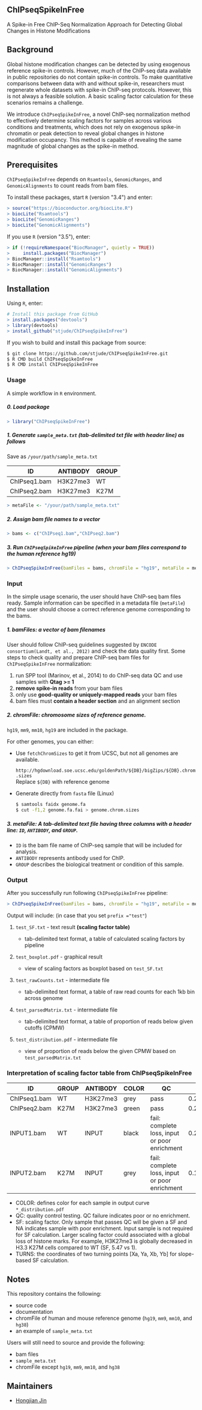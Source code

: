 ## ChIPseqSpikeInFree

A Spike-in Free ChIP-Seq Normalization Approach for Detecting Global Changes in Histone Modifications

## Background

Global histone modification changes can be detected by using exogenous reference spike-in controls. However, much of the ChIP-seq data available in public repositories do not contain spike-in controls. To make quantitative comparisons between data with and without spike-in, researchers must regenerate whole datasets with spike-in ChIP-seq protocols. However, this is not always a feasible solution. A basic scaling factor calculation for these scenarios remains a challenge.

We introduce `ChIPseqSpikeInFree`, a novel ChIP-seq normalization method to effectively determine scaling factors for samples across various conditions and treatments, which does not rely on exogenous spike-in chromatin or peak detection to reveal global changes in histone modification occupancy. This method is capable of revealing the same magnitude of global changes as the spike-in method.

## Prerequisites

`ChIPseqSpikeInFree` depends on `Rsamtools`, `GenomicRanges`, and `GenomicAlignments` to count reads from bam files.

To install these packages, start `R` (version "3.4") and enter:
```R
> source("https://bioconductor.org/biocLite.R")
> biocLite("Rsamtools")
> biocLite("GenomicRanges")
> biocLite("GenomicAlignments")
```

If you use `R` (version "3.5"), enter:
```R
> if (!requireNamespace("BiocManager", quietly = TRUE))
>     install.packages("BiocManager")
> BiocManager::install("Rsamtools")
> BiocManager::install("GenomicRanges")
> BiocManager::install("GenomicAlignments")
```

## Installation

Using `R`, enter:

```R
# Install this package from GitHub
> install.packages("devtools")
> library(devtools)
> install_github("stjude/ChIPseqSpikeInFree")

```

If you wish to build and install this package from source:

```bash
$ git clone https://github.com/stjude/ChIPseqSpikeInFree.git
$ R CMD build ChIPseqSpikeInFree
$ R CMD install ChIPseqSpikeInFree
```

### Usage

A simple workflow in `R` environment.

##### 0. Load package

```R
> library("ChIPseqSpikeInFree")
```

##### 1. Generate `sample_meta.txt` (**tab-delimited txt file with header line**) as follows

Save as `/your/path/sample_meta.txt`

| ID           | ANTIBODY | GROUP |
| ------------ | -------- | ----- |
| ChIPseq1.bam | H3K27me3 | WT    |
| ChIPseq2.bam | H3K27me3 | K27M  |

```R
> metaFile <- "/your/path/sample_meta.txt"
```

##### 2. Assign bam file names to a vector

```R
> bams <- c("ChIPseq1.bam","ChIPseq2.bam")
```

##### 3. Run `ChIPseqSpikeInFree` pipeline (when your bam files correspond to the human reference hg19)

```R
> ChIPseqSpikeInFree(bamFiles = bams, chromFile = "hg19", metaFile = metaFile, prefix = "test")
```

### Input

In the simple usage scenario, the user should have ChIP-seq bam files ready. Sample information can be specified in a metadata file (`metaFile`) and the user should choose a correct reference genome corresponding to the bams.

##### 1. bamFiles: a vector of bam filenames

User should follow ChIP-seq guidelines suggested by `ENCODE consortium(Landt, et al., 2012)` and check the data quality first. Some steps to check quality and prepare ChIP-seq bam files for `ChIPseqSpikeInFree` normalization:

1) run SPP tool (Marinov, et al., 2014) to do ChIP-seq data QC and use samples with **Qtag >= 1**
2) **remove spike-in reads** from your bam files
3) only use **good-quality or uniquely-mapped reads** your bam files
4) bam files must **contain a header section** and an alignment section

##### 2. chromFile: chromosome sizes of reference genome.
`hg19`, `mm9`, `mm10`, `hg19` are included in the package.

For other genomes, you can either:

* Use `fetchChromSizes` to get it from UCSC, but not all genomes are available.

    `http://hgdownload.soe.ucsc.edu/goldenPath/${DB}/bigZips/${DB}.chrom.sizes`  
    Replace `${DB}` with reference genome

* Generate directly from `fasta` file (Linux)
    ```bash
    $ samtools faidx genome.fa
    $ cut -f1,2 genome.fa.fai > genome.chrom.sizes
    ```

##### 3. metaFile: A tab-delimited text file **having three columns with a header line: `ID`, `ANTIBODY`, and `GROUP`**.

* `ID` is the bam file name of ChIP-seq sample that will be included for analysis.
* `ANTIBODY` represents antibody used for ChIP.
* `GROUP` describes the biological treatment or condition of this sample.

### Output

After you successfully run following `ChIPseqSpikeInFree` pipeline:
```R
> ChIPseqSpikeInFree(bamFiles = bams, chromFile = "hg19", metaFile = metaFile, prefix = "test")
```

Output will include: (in case that you set `prefix ="test"`)
1. `test_SF.txt` - text result **(scaling factor table)**
    * tab-delimited text format, a table of calculated scaling factors by pipeline

2. `test_boxplot.pdf` - graphical result
    * view of scaling factors as boxplot based on `test_SF.txt`
3. `test_rawCounts.txt` - intermediate file
    * tab-delimited text format, a table of raw read counts for each 1kb bin across genome
4. `test_parsedMatrix.txt` - intermediate file
    * tab-delimited text format, a table of proportion of reads below given cutoffs (CPMW)
5. `test_distribution.pdf` - intermediate file
    * view of proportion of reads below the given CPMW based on `test_parsedMatrix.txt`
### Interpretation of scaling factor table from ChIPseqSpikeInFree 
|    ID         | GROUP | ANTIBODY | COLOR | QC                                             |	TURNS                                        | SF    |
| ------------- | ----- | -------- | ----- | ---------------------------------------------- | ---------------------------------------------- | ----- |
|ChIPseq1.bam   | WT    | H3K27me3 | grey  | pass                                           |  0.25,0.381695212829584,6.1,0.952331770481076  | 1     |
|ChIPseq2.bam   | K27M  | H3K27me3 | green | pass                                           |  0.2,0.342913233379086,34.7,0.958518558827915  | 5.47  |
|INPUT1.bam     | WT    | INPUT    | black | fail: complete loss, input or poor enrichment  |  0.2,0.186004756296883,0.7,0.939609844438727   | NA    |
|INPUT2.bam     | K27M  | INPUT    | grey  | fail: complete loss, input or poor enrichment  |  0.15,0.0674970364013752,0.35,0.84757601454149 | NA    |

- COLOR: defines color for each sample in output curve `*_distribution.pdf`
- QC: quality control testing. QC failure indicates poor or no enrichment. 
- SF: scaling factor. Only sample that passes QC will be given a SF and NA indicates sample with poor enrichment. Input sample is not required for SF calculation. Larger scaling factor could associated with a global loss of histone marks. For example, H3K27me3 is globally decreased in H3.3 K27M cells compared to WT  (SF, 5.47 vs 1). 
- TURNS: the coordinates of two turning points [Xa, Ya, Xb, Yb] for slope-based SF calculation. 

## Notes

This repository contains the following:
- source code
- documentation
- chromFile of human and mouse reference genome (`hg19`, `mm9`, `mm10`, and `hg38`)
- an example of `sample_meta.txt`

Users will still need to source and provide the following:
- bam files
- `sample_meta.txt`
- chromFile except `hg19`, `mm9`, `mm10`, and `hg38`

## Maintainers

* [Hongjian Jin]

[Hongjian Jin]: https://github.com/hongjianjin

